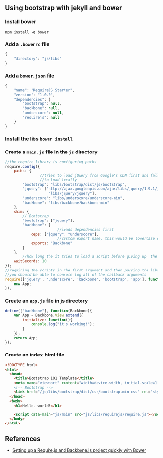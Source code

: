Using bootstrap with jekyll and bower
----
### Install bower
```npm install -g bower```

### Add a `.bowerrc` file
```javascript
{
    "directory": "js/libs"
}
```

### Add a `bower.json` file
```javascript
{
    "name": "RequireJS Starter",
    "version": "1.0.0",
    "dependencies": {
        "bootstrap": null,
        "backbone": null,
        "underscore": null,
        "requirejs": null
    }
}
```

### Install the libs `bower install`
### Create a `main.js` file in the `js` directory
```javascript
//the require library is configuring paths
require.config({
    paths: {
                //tries to load jQuery from Google's CDN first and falls back
                //to load locally
        "bootstrap": "libs/bootstrap/dist/js/bootstrap",
        "jquery": ["http://ajax.googleapis.com/ajax/libs/jquery/1.9.1/jquery.min",
                    "libs/jquery/jquery"],
        "underscore": "libs/underscore/underscore-min",
        "backbone": "libs/backbone/backbone-min"
    },
    shim: {
        // Bootstrap
        "bootstrap": ["jquery"],
        "backbone": {
                        //loads dependencies first
            deps: ["jquery", "underscore"],
                        //custom export name, this would be lowercase otherwise
            exports: "Backbone"
        }
    },
        //how long the it tries to load a script before giving up, the default is 7
    waitSeconds: 10
});
//requiring the scripts in the first argument and then passing the library namespaces into a callback
//you should be able to console log all of the callback arguments
require(['jquery', 'underscore', 'backbone', 'bootstrap', 'app'], function(jquery, _, Backbone, Bootstrap, App){
    new App;
});
```

### Create an `app.js` file in js directory
```javascript
define(["backbone"], function(Backbone){
    var App = Backbone.View.extend({
        initialize: function(){
            console.log("it's working!");
        }
    });
    return App;
});
```

### Create an index.html file
```html
<!DOCTYPE html>
<html>
  <head>
    <title>Bootstrap 101 Template</title>
    <meta name="viewport" content="width=device-width, initial-scale=1.0">
    <!-- Bootstrap -->
    <link href="/js/libs/bootstrap/dist/css/bootstrap.min.css" rel="stylesheet" media="screen">
  </head>
  <body>
    <h1>Hello, world!</h1>

    <script data-main="js/main" src="js/libs/requirejs/require.js"></script>
  </body>
</html>
```

References
----
- [Setting up a Require.js and Backbone.js project quickly with Bower](http://imstillreallybored.com/2013/08/setting-up-a-require-js-and-backbone-js-project-quickly-with-bower/)